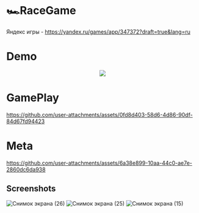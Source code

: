 # 🏎RaceGame
Яндекс игры - https://yandex.ru/games/app/347372?draft=true&lang=ru
# Demo
<p align="center">
  <img src="https://github.com/user-attachments/assets/0414c9a6-b035-4440-9089-90440604fa72"/>
</p>

# GamePlay  
https://github.com/user-attachments/assets/0fd8d403-58d6-4d86-90df-84d67fd94423

# Meta
https://github.com/user-attachments/assets/6a38e899-10aa-44c0-ae7e-2860dc6da938

## Screenshots
![Снимок экрана (26)](https://github.com/user-attachments/assets/0cf07fa9-47e9-4023-bc43-f66cad70e058)
![Снимок экрана (25)](https://github.com/user-attachments/assets/c00835bd-7034-41f0-ade1-d16b2f64b959)
![Снимок экрана (15)](https://github.com/user-attachments/assets/e952df57-aa63-448f-a2f5-d59dedd16983)

